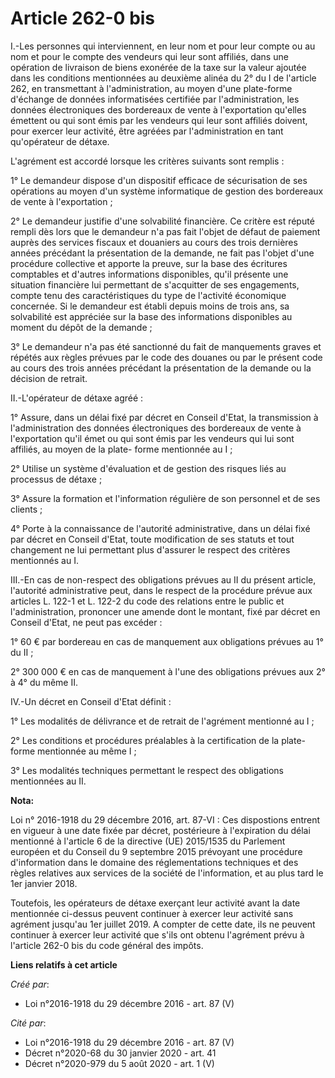 # Article 262-0 bis

I.-Les personnes qui interviennent, en leur nom et pour leur compte ou au nom et pour le compte des vendeurs qui leur sont
affiliés, dans une opération de livraison de biens exonérée de la taxe sur la valeur ajoutée dans les conditions mentionnées
au deuxième alinéa du 2° du I de l'article 262, en transmettant à l'administration, au moyen d'une plate-forme d'échange de
données informatisées certifiée par l'administration, les données électroniques des bordereaux de vente à l'exportation
qu'elles émettent ou qui sont émis par les vendeurs qui leur sont affiliés doivent, pour exercer leur activité, être agréées
par l'administration en tant qu'opérateur de détaxe. 

L'agrément est accordé lorsque les critères suivants sont remplis : 

1° Le demandeur dispose d'un dispositif efficace de sécurisation de ses opérations au moyen d'un système informatique de
gestion des bordereaux de vente à l'exportation ; 

2° Le demandeur justifie d'une solvabilité financière. Ce critère est réputé rempli dès lors que le demandeur n'a pas fait
l'objet de défaut de paiement auprès des services fiscaux et douaniers au cours des trois dernières années précédant la
présentation de la demande, ne fait pas l'objet d'une procédure collective et apporte la preuve, sur la base des écritures
comptables et d'autres informations disponibles, qu'il présente une situation financière lui permettant de s'acquitter de ses
engagements, compte tenu des caractéristiques du type de l'activité économique concernée. Si le demandeur est établi depuis
moins de trois ans, sa solvabilité est appréciée sur la base des informations disponibles au moment du dépôt de la demande ; 

3° Le demandeur n'a pas été sanctionné du fait de manquements graves et répétés aux règles prévues par le code des douanes ou
par le présent code au cours des trois années précédant la présentation de la demande ou la décision de retrait. 

II.-L'opérateur de détaxe agréé : 

1° Assure, dans un délai fixé par décret en Conseil d'Etat, la transmission à l'administration des données électroniques des
bordereaux de vente à l'exportation qu'il émet ou qui sont émis par les vendeurs qui lui sont affiliés, au moyen de la plate-
forme mentionnée au I ; 

2° Utilise un système d'évaluation et de gestion des risques liés au processus de détaxe ; 

3° Assure la formation et l'information régulière de son personnel et de ses clients ; 

4° Porte à la connaissance de l'autorité administrative, dans un délai fixé par décret en Conseil d'Etat, toute modification
de ses statuts et tout changement ne lui permettant plus d'assurer le respect des critères mentionnés au I. 

III.-En cas de non-respect des obligations prévues au II du présent article, l'autorité administrative peut, dans le respect
de la procédure prévue aux articles L. 122-1 et L. 122-2 du code des relations entre le public et l'administration, prononcer
une amende dont le montant, fixé par décret en Conseil d'Etat, ne peut pas excéder : 

1° 60 € par bordereau en cas de manquement aux obligations prévues au 1° du II ; 

2° 300 000 € en cas de manquement à l'une des obligations prévues aux 2° à 4° du même II. 

IV.-Un décret en Conseil d'Etat définit : 

1° Les modalités de délivrance et de retrait de l'agrément mentionné au I ; 

2° Les conditions et procédures préalables à la certification de la plate-forme mentionnée au même I ; 

3° Les modalités techniques permettant le respect des obligations mentionnées au II.

**Nota:**

Loi n° 2016-1918 du 29 décembre 2016, art. 87-VI : Ces dispostions entrent en vigueur à une date fixée par décret,
postérieure à l'expiration du délai mentionné à l'article 6 de la directive (UE) 2015/1535 du Parlement européen et du
Conseil du 9 septembre 2015 prévoyant une procédure d'information dans le domaine des réglementations techniques et des
règles relatives aux services de la société de l'information, et au plus tard le 1er janvier 2018.

Toutefois, les opérateurs de détaxe exerçant leur activité avant la date mentionnée ci-dessus peuvent continuer à exercer
leur activité sans agrément jusqu'au 1er juillet 2019. A compter de cette date, ils ne peuvent continuer à exercer leur
activité que s'ils ont obtenu l'agrément prévu à l'article 262-0 bis du code général des impôts.

**Liens relatifs à cet article**

_Créé par_:

  - Loi n°2016-1918 du 29 décembre 2016 - art. 87 (V)

_Cité par_:

  - Loi n°2016-1918 du 29 décembre 2016 - art. 87 (V)
  - Décret n°2020-68 du 30 janvier 2020 - art. 41
  - Décret n°2020-979 du 5 août 2020 - art. 1 (V)
